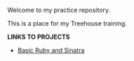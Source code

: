 Welcome to my practice repository.

This is a place for my Treehouse training.

**LINKS TO PROJECTS**
 - [Basic Ruby and Sinatra](https://github.com/barbatgranicus/Treehouse/tree/main/WikiApp)
